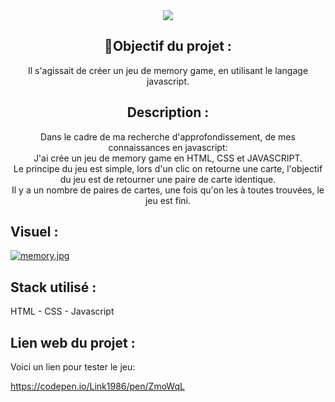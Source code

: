 <div align=center><img src="https://user-images.githubusercontent.com/27373255/131180724-f4b371b2-087a-4067-87bf-7550af64d3f5.png" /></div>
<h2 align=center>🎯Objectif du projet :</h2>
<p align=center>Il s'agissait de créer un jeu de memory game, en utilisant le langage javascript.</p>

<h2 align=center>Description :</h2>

<p align=center>Dans le cadre de ma recherche d'approfondissement, de mes connaissances en javascript:</br>
J'ai crée un jeu de memory game en HTML, CSS et JAVASCRIPT.</br>
Le principe du jeu est simple, lors d'un clic on retourne une carte, l'objectif du jeu est de retourner une paire de carte identique.</br>
Il y a un nombre de paires de cartes, une fois qu'on les à toutes trouvées, le jeu est fini.</p>

## __Visuel :__

[![memory.jpg](https://i.postimg.cc/XvK18NBm/memory.jpg)](https://postimg.cc/yJdT6HPy)

## __Stack utilisé :__

HTML - CSS - Javascript

## __Lien web du projet :__

Voici un lien pour tester le jeu:

https://codepen.io/Link1986/pen/ZmoWqL
